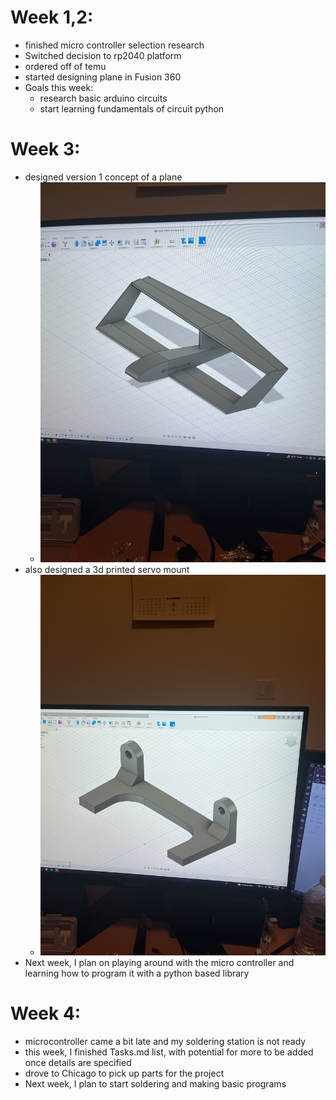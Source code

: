 # Week 1,2:
- finished micro controller selection research
- Switched decision to rp2040 platform
- ordered off of temu
- started designing plane in Fusion 360
- Goals this week:
  * research basic arduino circuits
  * start learning fundamentals of circuit python
# Week 3:
- designed version 1 concept of a plane
  * ![plane_concept](images/IMG_1916.jpg)
- also designed a 3d printed servo mount
  * ![servo_mount](images/IMG_1917.jpg)
- Next week, I plan on playing around with the micro controller and learning how to program it with a python based library

# Week 4:
- microcontroller came a bit late and my soldering station is not ready
- this week, I finished Tasks.md list, with potential for more to be added once details are specified
- drove to Chicago to pick up parts for the project
- Next week, I plan to start soldering and making basic programs

